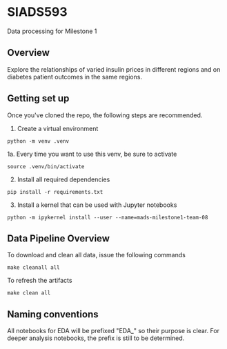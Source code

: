 # SIADS593
Data processing for Milestone 1

## Overview
Explore the relationships of varied insulin prices in different regions and on diabetes patient outcomes in the same regions.

## Getting set up
Once you've cloned the repo, the following steps are recommended.
1. Create a virtual environment
```
python -m venv .venv
```

1a. Every time you want to use this venv, be sure to activate
```
source .venv/bin/activate 
```

2. Install all required dependencies
```
pip install -r requirements.txt
```

3. Install a kernel that can be used with Jupyter notebooks
```
python -m ipykernel install --user --name=mads-milestone1-team-08
```


## Data Pipeline Overview
To download and clean all data, issue the following commands
```
make cleanall all
```

To refresh the artifacts
```
make clean all
```


## Naming conventions
All notebooks for EDA will be prefixed "EDA_" so their purpose is clear.  For deeper analysis notebooks, the prefix is still to be determined.